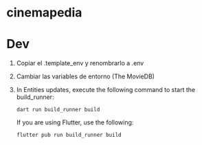 # cinemapedia

# Dev

1. Copiar el .template_env y renombrarlo a .env
1. Cambiar las variables de entorno (The MovieDB)
1. In Entities updates, execute the following command to start the build_runner:

   ```
   dart run build_runner build
   ```

   If you are using Flutter, use the following:

   ```
   flutter pub run build_runner build
   ```
